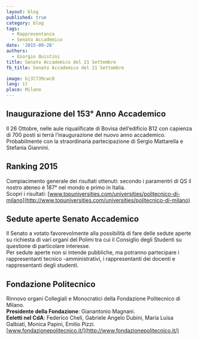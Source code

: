 ```yaml
---
layout: blog
published: true
category: blog
tags:
  - Rappresentanza
  - Senato Accademico
date: '2015-09-28'
authors:
  - Giorgio Quistini
title: Senato Accademico del 21 Settembre
fb_title: Senato Accademico del 21 Settembre

image: bj3l739cwc8
lang: it
place: Milano
---
```


Inaugurazione del 153° Anno Accademico
--------------------------------------

Il 26 Ottobre, nelle aule riqualificate di Bovisa dell’edificio B12 con capienza di 700 posti si terrà l’inaugurazione del nuovo anno accademico. Probabilmente con la straordinaria partecipazione di Sergio Mattarella e Stefania Giannini.

Ranking 2015
------------

Compiacimento generale dei risultati ottenuti: secondo i paramentri di QS il nostro ateneo è 187° nel mondo e primo in Italia.  
Scopri i risultati: [www.topuniversities.com/universities/politecnico-di-milano](http://www.topuniversities.com/universities/politecnico-di-milano)

Sedute aperte Senato Accademico
-------------------------------

Il Senato a votato favorevolmente alla possibilità di fare delle sedute aperte su richiesta di vari organi del Polimi tra cui il Consiglio degli Studenti su questione di particolare interesse.  
Per sedute aperte non si intende pubbliche, ma potranno partecipare i rappresentanti tecnico -amministrativi, i rappresentanti dei docenti e rappresentanti degli studenti.

Fondazione Politecnico
----------------------

Rinnovo organi Collegiali e Monocratici della Fondazione Politecnico di Milano.  
**Presidente della Fondazione**: Gianantonio Magnani.  
**Eeletti nel CdA**: Federico Cheli, Gabriele Angelo Dubini, Maria Luisa Galbiati, Monica Papini, Emilio Pizzi.  
[www.fondazionepolitecnico.it/](http://www.fondazionepolitecnico.it/)
